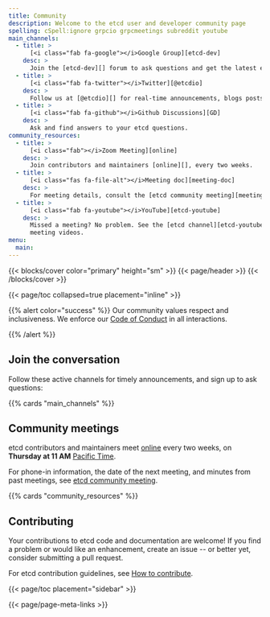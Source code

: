 ```yaml
---
title: Community
description: Welcome to the etcd user and developer community page
spelling: cSpell:ignore grpcio grpcmeetings subreddit youtube
main_channels:
  - title: >
      [<i class="fab fa-google"></i>Google Group][etcd-dev]
    desc: >
      Join the [etcd-dev][] forum to ask questions and get the latest etcd news.
  - title: >
      [<i class="fab fa-twitter"></i>Twitter][@etcdio]
    desc: >
      Follow us at [@etcdio][] for real-time announcements, blogs posts, and more.
  - title: >
      [<i class="fab fa-github"></i>Github Discussions][GD]
    desc: >
      Ask and find answers to your etcd questions.
community_resources:
  - title: >
      [<i class="fab"></i>Zoom Meeting][online]
    desc: >
      Join contributors and maintainers [online][], every two weeks.
  - title: >
      [<i class="fas fa-file-alt"></i>Meeting doc][meeting-doc]
    desc: >
      For meeting details, consult the [etcd community meeting][meeting-doc] document.
  - title: >
      [<i class="fab fa-youtube"></i>YouTube][etcd-youtube]
    desc: >
      Missed a meeting? No problem. See the [etcd channel][etcd-youtube] for
      meeting videos.
menu:
  main:
---
```


{{< blocks/cover color="primary" height="sm" >}}
{{< page/header >}}
{{< /blocks/cover >}}

<div class="container l-container--padded">

<div class="row">
{{< page/toc collapsed=true placement="inline" >}}
</div>

<div class="row">
<div class="col-12 col-lg-8">

{{% alert color="success" %}}
  <i class='fas fa-users mr-1'></i> Our community values respect and
  inclusiveness. We enforce our [Code of Conduct][] in all interactions.

  [Code of Conduct]: https://github.com/cncf/foundation/blob/master/code-of-conduct.md
{{% /alert %}}

## Join the conversation

Follow these active channels for timely announcements, and sign up to ask
questions:

{{% cards "main_channels" %}}

## Community meetings

etcd contributors and maintainers meet [online][] every two weeks, on **Thursday
at 11 AM** [Pacific Time][].

For phone-in information, the date of the next meeting, and minutes from past
meetings, see [etcd community meeting][meeting-doc].

{{% cards "community_resources" %}}

## Contributing

Your contributions to etcd code and documentation are welcome! If you find a
problem or would like an enhancement, create an issue -- or better yet, consider
submitting a pull request.

For etcd contribution guidelines, see [How to contribute][].

</div>

{{< page/toc placement="sidebar" >}}

</div>

{{< page/page-meta-links >}}

</div>

[@etcdio]: https://twitter.com/etcdio
[etcd-dev]: https://groups.google.com/g/etcd-dev
[etcd-youtube]: https://www.youtube.com/channel/UC7tUWR24I5AR9NMsG-NYBlg
[How to contribute]: https://github.com/etcd-io/etcd/blob/main/CONTRIBUTING.md
[meeting-doc]: https://docs.google.com/document/d/16XEGyPBisZvmmoIHSZzv__LoyOeluC5a4x353CX0SIM
[online]: https://zoom.us/my/cncfetcdproject
[Pacific Time]: https://www.timeanddate.com/time/zones/pt
[GD]: https://github.com/etcd-io/etcd/discussions
